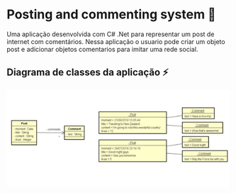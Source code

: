# Posting and commenting system :feet:
Uma aplicação desenvolvida com C# .Net para representar um post de internet com comentários. Nessa aplicação o usuario pode criar um objeto post e adicionar objetos comentarios para imitar uma rede social.

## Diagrama de classes da aplicação :zap:
![](https://github.com/DiegoLins10/Posts/blob/master/classes.png)
